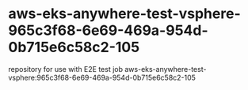 # aws-eks-anywhere-test-vsphere-965c3f68-6e69-469a-954d-0b715e6c58c2-105
repository for use with E2E test job aws-eks-anywhere-test-vsphere:965c3f68-6e69-469a-954d-0b715e6c58c2-105
